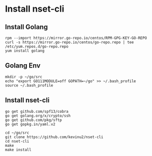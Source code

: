 # Install nset-cli

## Install Golang
`rpm --import https://mirror.go-repo.io/centos/RPM-GPG-KEY-GO-REPO`<br />
`curl -s https://mirror.go-repo.io/centos/go-repo.repo | tee /etc/yum.repos.d/go-repo.repo`<br />
`yum install golang`

## Golang Env
`mkdir -p ~/go/src`<br />
`echo "export GO111MODULE=off GOPATH=~/go" >> ~/.bash_profile`<br />
`source ~/.bash_profile`

## Install nset-cli
`go get github.com/spf13/cobra`<br />
`go get golang.org/x/crypto/ssh`<br />
`go get github.com/pkg/sftp`<br />
`go get gopkg.in/yaml.v2`<br />

`cd ~/go/src`<br />
`git clone https://github.com/kevinu2/nset-cli`<br />
`cd nset-cli`<br />
`make`<br />
`make install`
